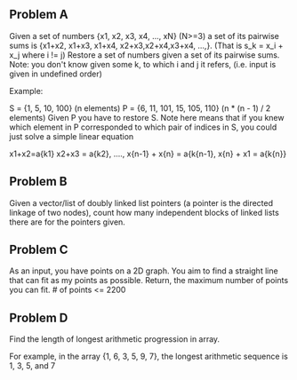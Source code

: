 Problem A
------------
Given a set of numbers {x1, x2, x3, x4, ..., xN} (N>=3) a set of its pairwise sums is {x1+x2, x1+x3, x1+x4, x2+x3,x2+x4,x3+x4, ...,}. (That is s_k = x_i + x_j where i != j) 
Restore a set of numbers given a set of its pairwise sums. 
Note: you don't know given some k, to which i and j it refers, (i.e. input is given in undefined order) 

Example:


S = {1, 5, 10, 100} (n elements)
P = {6, 11, 101, 15, 105, 110} (n * (n - 1) / 2 elements)
Given P you have to restore S. 
Note here means that if you knew which element in P corresponded to which pair of indices in S, you could just solve a simple linear equation


x1+x2=a{k1} x2+x3 = a{k2}, ...., x{n-1} + x{n} = a{k{n-1}, x{n} + x1 = a{k{n}}


Problem B
-----------
Given a vector/list of doubly linked list pointers (a pointer is the directed linkage of two nodes), count how many independent blocks of linked lists there are for the pointers given.

Problem C
---------
As an input, you have points on a 2D graph. You aim to find a straight line that can fit as my points as possible. Return, the maximum number of points you can fit. # of points <= 2200


Problem D
--------
Find the length of longest arithmetic progression in array. 

For example, in the array {1, 6, 3, 5, 9, 7}, the longest arithmetic sequence is 1, 3, 5, and 7
